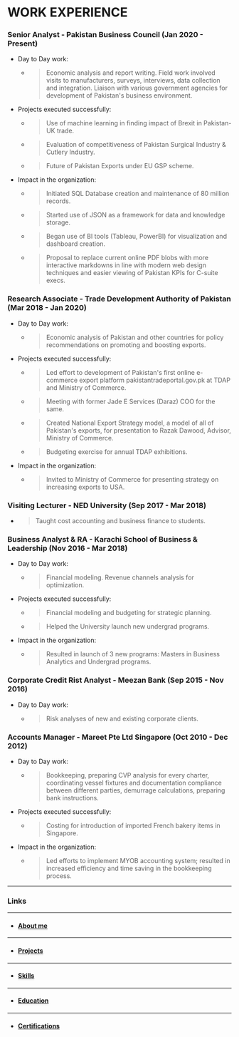 # WORK EXPERIENCE

### Senior Analyst - Pakistan Business Council (Jan 2020 - Present)

- Day to Day work:

    - > Economic analysis and report writing. Field work involved visits to manufacturers, surveys, interviews, data collection and integration. Liaison with various government agencies for development of Pakistan's business environment.

- Projects executed successfully:

    - > Use of machine learning in finding impact of Brexit in Pakistan-UK trade.

    - > Evaluation of competitiveness of Pakistan Surgical Industry & Cutlery Industry.

    - > Future of Pakistan Exports under EU GSP scheme.

- Impact in the organization:

    - > Initiated SQL Database creation and maintenance of 80 million records. 
    
    - > Started use of JSON as a framework for data and knowledge storage. 
    
    - > Began use of BI tools (Tableau, PowerBI) for visualization and dashboard creation.
    
    - > Proposal to replace current online PDF blobs with more interactive markdowns in line with modern web design techniques and easier viewing of Pakistan KPIs for C-suite execs.

### Research Associate - Trade Development Authority of Pakistan (Mar 2018 - Jan 2020)

- Day to Day work:

    - > Economic analysis of Pakistan and other countries for policy recommendations on promoting and boosting exports.

- Projects executed successfully:

    - > Led effort to development of Pakistan's first online e-commerce export platform pakistantradeportal.gov.pk at TDAP and Ministry of Commerce.
    
    - > Meeting with former Jade E Services (Daraz) COO for the same.
    
    - > Created National Export Strategy model, a model of all of Pakistan's exports, for presentation to Razak Dawood, Advisor, Ministry of Commerce. 
    
    - > Budgeting exercise for annual TDAP exhibitions.

* Impact in the organization:

    * > Invited to Ministry of Commerce for presenting strategy on increasing exports to USA.

### Visiting Lecturer - NED University (Sep 2017 - Mar 2018)

- > Taught cost accounting and business finance to students.

### Business Analyst & RA - Karachi School of Business & Leadership (Nov 2016 - Mar 2018)

- Day to Day work:

    - > Financial modeling. Revenue channels analysis for optimization.

- Projects executed successfully:

    - > Financial modeling and budgeting for strategic planning.
    
    - > Helped the University launch new undergrad programs.

- Impact in the organization:

    - > Resulted in launch of 3 new programs: Masters in Business Analytics and Undergrad programs.

### Corporate Credit Rist Analyst - Meezan Bank (Sep 2015 - Nov 2016)

- Day to Day work:

    - > Risk analyses of new and existing corporate clients.

### Accounts Manager - Mareet Pte Ltd Singapore (Oct 2010 - Dec 2012)

- Day to Day work:

    - > Bookkeeping, preparing CVP analysis for every charter, coordinating vessel fixtures and documentation compliance between different parties, demurrage calculations, preparing bank instructions.

- Projects executed successfully:

    - > Costing for introduction of imported French bakery items in Singapore.

- Impact in the organization:

    - > Led efforts to implement MYOB accounting system; resulted in increased efficiency and time saving in the bookkeeping process.

---

### Links

---

- #### [About me](./index.md)

---

- #### [Projects](./projects.md)

---

- #### [Skills](./skills.md)

---

- #### [Education](./education.md)

---

- #### [Certifications](./certifications.md)